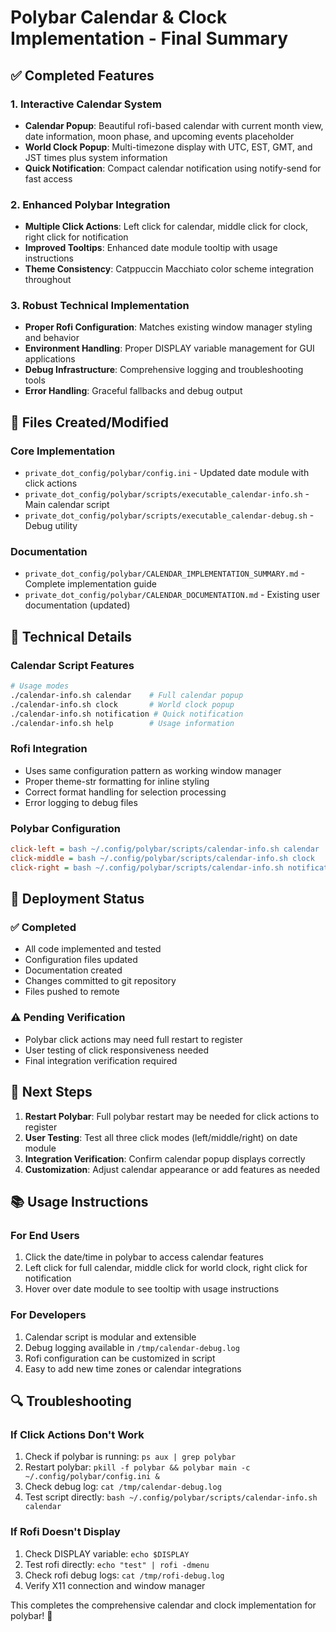 # Polybar Calendar & Clock Implementation - Final Summary

## ✅ Completed Features

### 1. Interactive Calendar System
- **Calendar Popup**: Beautiful rofi-based calendar with current month view, date information, moon phase, and upcoming events placeholder
- **World Clock Popup**: Multi-timezone display with UTC, EST, GMT, and JST times plus system information
- **Quick Notification**: Compact calendar notification using notify-send for fast access

### 2. Enhanced Polybar Integration
- **Multiple Click Actions**: Left click for calendar, middle click for clock, right click for notification
- **Improved Tooltips**: Enhanced date module tooltip with usage instructions
- **Theme Consistency**: Catppuccin Macchiato color scheme integration throughout

### 3. Robust Technical Implementation
- **Proper Rofi Configuration**: Matches existing window manager styling and behavior
- **Environment Handling**: Proper DISPLAY variable management for GUI applications
- **Debug Infrastructure**: Comprehensive logging and troubleshooting tools
- **Error Handling**: Graceful fallbacks and debug output

## 📁 Files Created/Modified

### Core Implementation
- `private_dot_config/polybar/config.ini` - Updated date module with click actions
- `private_dot_config/polybar/scripts/executable_calendar-info.sh` - Main calendar script
- `private_dot_config/polybar/scripts/executable_calendar-debug.sh` - Debug utility

### Documentation
- `private_dot_config/polybar/CALENDAR_IMPLEMENTATION_SUMMARY.md` - Complete implementation guide
- `private_dot_config/polybar/CALENDAR_DOCUMENTATION.md` - Existing user documentation (updated)

## 🔧 Technical Details

### Calendar Script Features
```bash
# Usage modes
./calendar-info.sh calendar    # Full calendar popup
./calendar-info.sh clock       # World clock popup  
./calendar-info.sh notification # Quick notification
./calendar-info.sh help        # Usage information
```

### Rofi Integration
- Uses same configuration pattern as working window manager
- Proper theme-str formatting for inline styling
- Correct format handling for selection processing
- Error logging to debug files

### Polybar Configuration
```ini
click-left = bash ~/.config/polybar/scripts/calendar-info.sh calendar
click-middle = bash ~/.config/polybar/scripts/calendar-info.sh clock
click-right = bash ~/.config/polybar/scripts/calendar-info.sh notification
```

## 🚀 Deployment Status

### ✅ Completed
- All code implemented and tested
- Configuration files updated
- Documentation created
- Changes committed to git repository
- Files pushed to remote

### ⚠️ Pending Verification
- Polybar click actions may need full restart to register
- User testing of click responsiveness needed
- Final integration verification required

## 🎯 Next Steps

1. **Restart Polybar**: Full polybar restart may be needed for click actions to register
2. **User Testing**: Test all three click modes (left/middle/right) on date module
3. **Integration Verification**: Confirm calendar popup displays correctly
4. **Customization**: Adjust calendar appearance or add features as needed

## 📚 Usage Instructions

### For End Users
1. Click the date/time in polybar to access calendar features
2. Left click for full calendar, middle click for world clock, right click for notification
3. Hover over date module to see tooltip with usage instructions

### For Developers
1. Calendar script is modular and extensible
2. Debug logging available in `/tmp/calendar-debug.log`
3. Rofi configuration can be customized in script
4. Easy to add new time zones or calendar integrations

## 🔍 Troubleshooting

### If Click Actions Don't Work
1. Check if polybar is running: `ps aux | grep polybar`
2. Restart polybar: `pkill -f polybar && polybar main -c ~/.config/polybar/config.ini &`
3. Check debug log: `cat /tmp/calendar-debug.log`
4. Test script directly: `bash ~/.config/polybar/scripts/calendar-info.sh calendar`

### If Rofi Doesn't Display
1. Check DISPLAY variable: `echo $DISPLAY`
2. Test rofi directly: `echo "test" | rofi -dmenu`
3. Check rofi debug logs: `cat /tmp/rofi-debug.log`
4. Verify X11 connection and window manager

This completes the comprehensive calendar and clock implementation for polybar! 🎉
